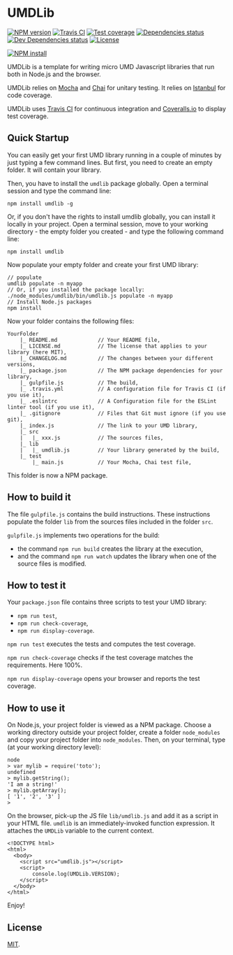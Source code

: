 # UMDLib

[![NPM version][npm-image]][npm-url]
[![Travis CI][travis-image]][travis-url]
[![Test coverage][coveralls-image]][coveralls-url]
[![Dependencies status][dependencies-image]][dependencies-url]
[![Dev Dependencies status][devdependencies-image]][devdependencies-url]
[![License][license-image]](LICENSE.md)
<!--- [![node version][node-image]][node-url] -->

[![NPM install][npm-install-image]][npm-install-url]

UMDLib is a template for writing micro UMD Javascript libraries that run both in Node.js and the browser.

UMDLib relies on [Mocha](https://mochajs.org) and [Chai](http://chaijs.com) for unitary testing. It relies on [Istanbul](https://gotwarlost.github.io/istanbul/) for code coverage.

UMDLib uses [Travis CI](https://travis-ci.org) for continuous integration and [Coveralls.io](https://coveralls.io) to display test coverage.


## Quick Startup

You can easily get your first UMD library running in a couple of minutes by just typing a few command lines. But first, you need to create an empty folder. It will contain your library.

Then, you have to install the `umdlib` package globally. Open a terminal session and type the command line:

```
npm install umdlib -g
```

Or, if you don't have the rights to install umdlib globally, you can install it locally in your project. Open a terminal session, move to your working directory - the empty folder you created - and type the following command line:

```
npm install umdlib
```

Now populate your empty folder and create your first UMD library:

```
// populate
umdlib populate -n myapp
// Or, if you installed the package locally:
./node_modules/umdlib/bin/umdlib.js populate -n myapp
// Install Node.js packages
npm install
```

Now your folder contains the following files:

```
YourFolder
    |_ README.md             // Your README file,
    |_ LICENSE.md            // The license that applies to your library (here MIT),
    |_ CHANGELOG.md          // The changes between your different versions,
    |_ package.json          // The NPM package dependencies for your library,
    |_ gulpfile.js           // The build,
    |_ .travis.yml           // A configuration file for Travis CI (if you use it),
    |_ .eslintrc             // A Configuration file for the ESLint linter tool (if you use it),
    |_ .gitignore            // Files that Git must ignore (if you use git),
    |_ index.js              // The link to your UMD library,
    |_ src
    |   |_ xxx.js            // The sources files,
    |_ lib
    |   |_ umdlib.js         // Your library generated by the build,
    |_ test
        |_ main.js           // Your Mocha, Chai test file,

```

This folder is now a NPM package.

## How to build it

The file `gulpfile.js` contains the build instructions. These instructions populate the folder `lib` from the sources files included in the folder `src`.

`gulpfile.js` implements two operations for the build:
  * the command `npm run build` creates the library at the execution,
  * and the command `npm run watch` updates the library when one of the source files is modified.

## How to test it

Your `package.json` file contains three scripts to test your UMD library:

  * `npm run test`,
  * `npm run check-coverage`,
  * `npm run display-coverage`.

`npm run test` executes the tests and computes the test coverage.

`npm run check-coverage` checks if the test coverage matches the requirements. Here 100%.

`npm run display-coverage` opens your browser and reports the test coverage.


## How to use it

On Node.js, your project folder is viewed as a NPM package. Choose a working directory outside your project folder, create a folder `node_modules` and copy your project folder into `node_modules`. Then, on your terminal, type (at your working directory level):

```
node
> var mylib = require('toto');
undefined
> mylib.getString();
'I am a string!'
> mylib.getArray();
[ '1', '2', '3' ]
>
```

On the browser, pick-up the JS file `lib/umdlib.js` and add it as a script in your HTML file. `umdlib` is an immediately-invoked function expression. It attaches the `UMDLib` variable to the current context.

```
<!DOCTYPE html>
<html>
  <body>
    <script src="umdlib.js"></script>
    <script>
    	console.log(UMDLib.VERSION);
    </script>
  </body>
</html>
```

Enjoy!

## License

[MIT](LICENSE.md).

<!--- URls -->

[npm-image]: https://img.shields.io/npm/v/umdlib.svg?style=flat-square
[npm-install-image]: https://nodei.co/npm/umdlib.png?compact=true
[node-image]: https://img.shields.io/badge/node.js-%3E=_0.10-green.svg?style=flat-square
[download-image]: https://img.shields.io/npm/dm/umdlib.svg?style=flat-square
[travis-image]: https://img.shields.io/travis/jclo/umdlib.svg?style=flat-square
[coveralls-image]: https://img.shields.io/coveralls/jclo/umdlib/master.svg?style=flat-square
[dependencies-image]: https://david-dm.org/jclo/umdlib/status.svg?theme=shields.io
[devdependencies-image]: https://david-dm.org/jclo/umdlib/dev-status.svg?theme=shields.io
[license-image]: https://img.shields.io/npm/l/umdlib.svg?style=flat-square

[npm-url]: https://www.npmjs.com/package/umdlib
[npm-install-url]: https://nodei.co/npm/umdlib
[node-url]: http://nodejs.org/download
[download-url]: https://www.npmjs.com/package/umdlib
[travis-url]: https://travis-ci.org/jclo/umdlib
[coveralls-url]: https://coveralls.io/github/jclo/umdlib?branch=master
[dependencies-url]: https://david-dm.org/jclo/umdlib#info=dependencies
[devdependencies-url]: https://david-dm.org/jclo/umdlib#info=devDependencies
[license-url]: http://opensource.org/licenses/MIT
